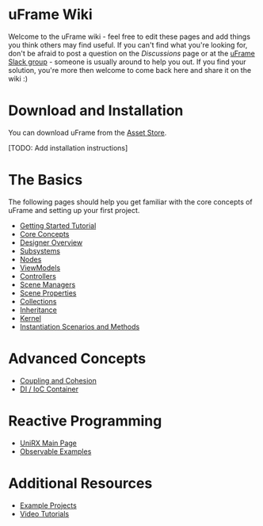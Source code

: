 # uFrame Wiki

Welcome to the uFrame wiki - feel free to edit these pages and add things you think others may find useful. If you can't find what you're looking for, don't be afraid to post a question on the _Discussions_ page or at the [uFrame Slack group](https://invert.typeform.com/to/nLPX8o) - someone is usually around to help you out. If you find your solution, you're more then welcome to come back here and share it on the wiki :)

# Download and Installation

You can download uFrame from the [Asset Store](https://www.assetstore.unity3d.com/en/#!/content/14381).

[TODO: Add installation instructions]

# The Basics

The following pages should help you get familiar with the core concepts of uFrame and setting up your first project.

* [Getting Started Tutorial](getting-started-for-uframe-mvvm-16/tutorial-1.md)
* [Core Concepts](pages/core-concepts.md)
* [Designer Overview](pages/designer-overview.md)
* [Subsystems](pages/subsystems.md)
* [Nodes](pages/nodes.md)
* [ViewModels](pages/viewmodel.md)
* [Controllers](pages/controller.md)
* [Scene Managers](pages/scene-managers.md)
* [Scene Properties](pages/scene-properties.md)
* [Collections](pages/element-collections.md)
* [Inheritance](pages/inheritance.md)
* [Kernel](pages/kernel.md)
* [Instantiation Scenarios and Methods](pages/instantiation-scenarios-and-methods.md)

# Advanced Concepts

* [Coupling and Cohesion](pages/coupling-and-cohesion.md)
* [DI / IoC Container](pages/di-ioc-container.md)

# Reactive Programming

* [UniRX Main Page](https://github.com/neuecc/UniRx)
* [Observable Examples](pages/observable-examples.md)

# Additional Resources

* [Example Projects](pages/example-projects.md)
* [Video Tutorials](pages/video-tutorials.md)
